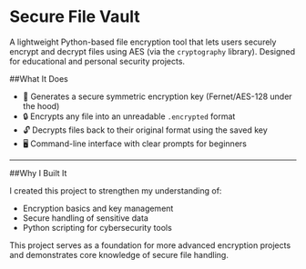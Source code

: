 # Secure File Vault

A lightweight Python-based file encryption tool that lets users securely encrypt and decrypt files using AES (via the `cryptography` library). Designed for educational and personal security projects.

##What It Does

- 🔑 Generates a secure symmetric encryption key (Fernet/AES-128 under the hood)
- 🔒 Encrypts any file into an unreadable `.encrypted` format
- 🔓 Decrypts files back to their original format using the saved key
- 🖥️ Command-line interface with clear prompts for beginners

---

##Why I Built It

I created this project to strengthen my understanding of:
- Encryption basics and key management
- Secure handling of sensitive data
- Python scripting for cybersecurity tools

This project serves as a foundation for more advanced encryption projects and demonstrates core knowledge of secure file handling.
